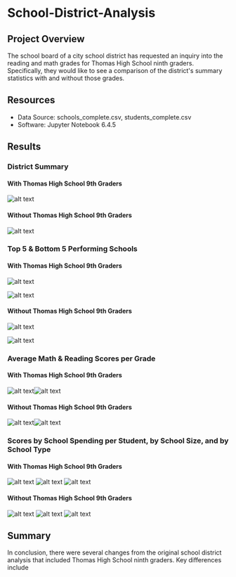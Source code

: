 # School-District-Analysis

## Project Overview
The school board of a city school district has requested an inquiry into the reading and math grades for Thomas High School ninth graders. Specifically, they would like to see a comparison of the district's summary statistics with and without those grades.

## Resources
- Data Source: schools_complete.csv, students_complete.csv
- Software: Jupyter Notebook 6.4.5

## Results

### District Summary
#### With Thomas High School 9th Graders
![alt text](https://github.com/thehatch4815162342/School_District_Analysis/blob/main/images/district_summary_1.png) 
#### Without Thomas High School 9th Graders
![alt text](https://github.com/thehatch4815162342/School_District_Analysis/blob/main/images/district_summary_2.png) 

### Top 5 & Bottom 5 Performing Schools
#### With Thomas High School 9th Graders
![alt text](https://github.com/thehatch4815162342/School_District_Analysis/blob/main/images/top_5_1.png) 

![alt text](https://github.com/thehatch4815162342/School_District_Analysis/blob/main/images/bottom_5_1.png) 
#### Without Thomas High School 9th Graders
![alt text](https://github.com/thehatch4815162342/School_District_Analysis/blob/main/images/top_5_2.png) 

![alt text](https://github.com/thehatch4815162342/School_District_Analysis/blob/main/images/bottom_5_2.png) 

### Average Math & Reading Scores per Grade
#### With Thomas High School 9th Graders
![alt text](https://github.com/thehatch4815162342/School_District_Analysis/blob/main/images/math_average_1.png)![alt text](https://github.com/thehatch4815162342/School_District_Analysis/blob/main/images/math_average_1.png)
#### Without Thomas High School 9th Graders
![alt text](https://github.com/thehatch4815162342/School_District_Analysis/blob/main/images/math_average_2.png)![alt text](https://github.com/thehatch4815162342/School_District_Analysis/blob/main/images/math_average_2.png)

### Scores by School Spending per Student, by School Size, and by School Type
#### With Thomas High School 9th Graders
![alt text](https://github.com/thehatch4815162342/School_District_Analysis/blob/main/images/school_spending_1.png) 
![alt text](https://github.com/thehatch4815162342/School_District_Analysis/blob/main/images/school_size_1.png)
![alt text](https://github.com/thehatch4815162342/School_District_Analysis/blob/main/images/school_type_1.png)
#### Without Thomas High School 9th Graders
![alt text](https://github.com/thehatch4815162342/School_District_Analysis/blob/main/images/school_spending_2.png) 
![alt text](https://github.com/thehatch4815162342/School_District_Analysis/blob/main/images/school_size_2.png)
![alt text](https://github.com/thehatch4815162342/School_District_Analysis/blob/main/images/school_type_2.png)
 
## Summary
In conclusion, there were several changes from the original school district analysis that included Thomas High School ninth graders. Key differences include



